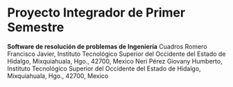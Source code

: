 # **Proyecto Integrador de Primer Semestre**
**Software de resolución de problemas de Ingeniería**
Cuadros Romero Francisco Javier, Instituto Tecnológico Superior del Occidente del Estado de Hidalgo,
Mixquiahuala, Hgo., 42700, Mexico
Neri Pérez Giovany Humberto, Instituto Tecnológico Superior del Occidente del Estado de Hidalgo, Mixquiahuala,
Hgo., 42700, Mexico